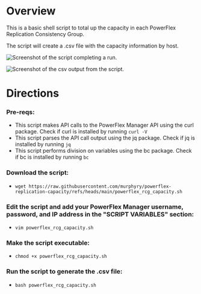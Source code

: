 # Overview
This is a basic shell script to total up the capacity in each PowerFlex Replication Consistency Group.

The script will create a .csv file with the capacity information by host.

![Screenshot of the script completing a run.](https://github.com/murphyry/powerflex-host-capacity/blob/main/rcg_script_output_example.png)

![Screenshot of the csv output from the script.](https://github.com/murphyry/powerflex-host-capacity/blob/main/rcg_csv_example.png)

# Directions
### Pre-reqs:
- This script makes API calls to the PowerFlex Manager API using the curl package. Check if curl is installed by running ```curl -V```
- This script parses the API call output using the jq package. Check if jq is installed by running ```jq```
- This script performs division on variables using the bc package. Check if bc is installed by running ```bc```
### Download the script:
- ```wget https://raw.githubusercontent.com/murphyry/powerflex-replication-capacity/refs/heads/main/powerflex_rcg_capacity.sh```
### Edit the script and add your PowerFlex Manager username, password, and IP address in the "SCRIPT VARIABLES" section:
- ```vim powerflex_rcg_capacity.sh```
### Make the script executable:
- ```chmod +x powerflex_rcg_capacity.sh```
### Run the script to generate the .csv file:
- ```bash powerflex_rcg_capacity.sh```

